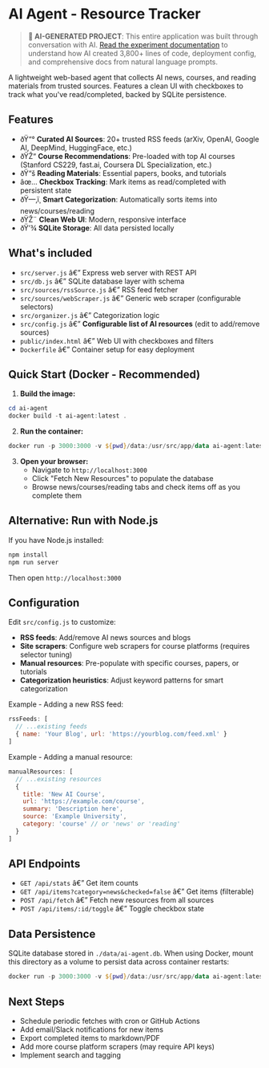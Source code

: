 ﻿# AI Agent - Resource Tracker

> **📢 AI-GENERATED PROJECT**: This entire application was built through conversation with AI. [Read the experiment documentation](./AI-EXPERIMENT.md) to understand how AI created 3,800+ lines of code, deployment config, and comprehensive docs from natural language prompts.


A lightweight web-based agent that collects AI news, courses, and reading materials from trusted sources. Features a clean UI with checkboxes to track what you've read/completed, backed by SQLite persistence.

## Features

- ðŸ“° **Curated AI Sources**: 20+ trusted RSS feeds (arXiv, OpenAI, Google AI, DeepMind, HuggingFace, etc.)
- ðŸŽ“ **Course Recommendations**: Pre-loaded with top AI courses (Stanford CS229, fast.ai, Coursera DL Specialization, etc.)
- ðŸ“š **Reading Materials**: Essential papers, books, and tutorials
- âœ… **Checkbox Tracking**: Mark items as read/completed with persistent state
- ðŸ—‚ï¸ **Smart Categorization**: Automatically sorts items into news/courses/reading
- ðŸŽ¨ **Clean Web UI**: Modern, responsive interface
- ðŸ’¾ **SQLite Storage**: All data persisted locally

## What's included

- `src/server.js` â€” Express web server with REST API
- `src/db.js` â€” SQLite database layer with schema
- `src/sources/rssSource.js` â€” RSS feed fetcher
- `src/sources/webScraper.js` â€” Generic web scraper (configurable selectors)
- `src/organizer.js` â€” Categorization logic
- `src/config.js` â€” **Configurable list of AI resources** (edit to add/remove sources)
- `public/index.html` â€” Web UI with checkboxes and filters
- `Dockerfile` â€” Container setup for easy deployment

## Quick Start (Docker - Recommended)

1. **Build the image:**
```powershell
cd ai-agent
docker build -t ai-agent:latest .
```

2. **Run the container:**
```powershell
docker run -p 3000:3000 -v ${pwd}/data:/usr/src/app/data ai-agent:latest
```

3. **Open your browser:**
   - Navigate to `http://localhost:3000`
   - Click "Fetch New Resources" to populate the database
   - Browse news/courses/reading tabs and check items off as you complete them

## Alternative: Run with Node.js

If you have Node.js installed:

```powershell
npm install
npm run server
```

Then open `http://localhost:3000`

## Configuration

Edit `src/config.js` to customize:
- **RSS feeds**: Add/remove AI news sources and blogs
- **Site scrapers**: Configure web scrapers for course platforms (requires selector tuning)
- **Manual resources**: Pre-populate with specific courses, papers, or tutorials
- **Categorization heuristics**: Adjust keyword patterns for smart categorization

Example - Adding a new RSS feed:
```javascript
rssFeeds: [
  // ...existing feeds
  { name: 'Your Blog', url: 'https://yourblog.com/feed.xml' }
]
```

Example - Adding a manual resource:
```javascript
manualResources: [
  // ...existing resources
  {
    title: 'New AI Course',
    url: 'https://example.com/course',
    summary: 'Description here',
    source: 'Example University',
    category: 'course' // or 'news' or 'reading'
  }
]
```

## API Endpoints

- `GET /api/stats` â€” Get item counts
- `GET /api/items?category=news&checked=false` â€” Get items (filterable)
- `POST /api/fetch` â€” Fetch new resources from all sources
- `POST /api/items/:id/toggle` â€” Toggle checkbox state

## Data Persistence

SQLite database stored in `./data/ai-agent.db`. When using Docker, mount this directory as a volume to persist data across container restarts:

```powershell
docker run -p 3000:3000 -v ${pwd}/data:/usr/src/app/data ai-agent:latest
```

## Next Steps

- Schedule periodic fetches with cron or GitHub Actions
- Add email/Slack notifications for new items
- Export completed items to markdown/PDF
- Add more course platform scrapers (may require API keys)
- Implement search and tagging



